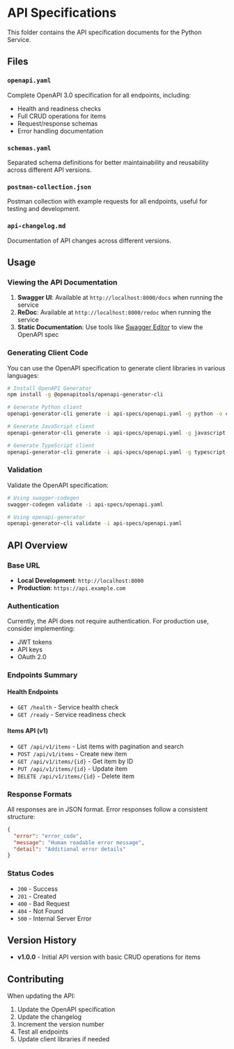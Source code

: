 # API Specifications

This folder contains the API specification documents for the Python Service.

## Files

### `openapi.yaml`
Complete OpenAPI 3.0 specification for all endpoints, including:
- Health and readiness checks
- Full CRUD operations for items
- Request/response schemas
- Error handling documentation

### `schemas.yaml`
Separated schema definitions for better maintainability and reusability across different API versions.

### `postman-collection.json`
Postman collection with example requests for all endpoints, useful for testing and development.

### `api-changelog.md`
Documentation of API changes across different versions.

## Usage

### Viewing the API Documentation
1. **Swagger UI**: Available at `http://localhost:8000/docs` when running the service
2. **ReDoc**: Available at `http://localhost:8000/redoc` when running the service
3. **Static Documentation**: Use tools like [Swagger Editor](https://editor.swagger.io/) to view the OpenAPI spec

### Generating Client Code
You can use the OpenAPI specification to generate client libraries in various languages:

```bash
# Install OpenAPI Generator
npm install -g @openapitools/openapi-generator-cli

# Generate Python client
openapi-generator-cli generate -i api-specs/openapi.yaml -g python -o clients/python

# Generate JavaScript client
openapi-generator-cli generate -i api-specs/openapi.yaml -g javascript -o clients/javascript

# Generate TypeScript client
openapi-generator-cli generate -i api-specs/openapi.yaml -g typescript-fetch -o clients/typescript
```

### Validation
Validate the OpenAPI specification:

```bash
# Using swagger-codegen
swagger-codegen validate -i api-specs/openapi.yaml

# Using openapi-generator
openapi-generator-cli validate -i api-specs/openapi.yaml
```

## API Overview

### Base URL
- **Local Development**: `http://localhost:8000`
- **Production**: `https://api.example.com`

### Authentication
Currently, the API does not require authentication. For production use, consider implementing:
- JWT tokens
- API keys
- OAuth 2.0

### Endpoints Summary

#### Health Endpoints
- `GET /health` - Service health check
- `GET /ready` - Service readiness check

#### Items API (v1)
- `GET /api/v1/items` - List items with pagination and search
- `POST /api/v1/items` - Create new item
- `GET /api/v1/items/{id}` - Get item by ID
- `PUT /api/v1/items/{id}` - Update item
- `DELETE /api/v1/items/{id}` - Delete item

### Response Formats
All responses are in JSON format. Error responses follow a consistent structure:

```json
{
  "error": "error_code",
  "message": "Human readable error message",
  "detail": "Additional error details"
}
```

### Status Codes
- `200` - Success
- `201` - Created
- `400` - Bad Request
- `404` - Not Found
- `500` - Internal Server Error

## Version History
- **v1.0.0** - Initial API version with basic CRUD operations for items

## Contributing
When updating the API:
1. Update the OpenAPI specification
2. Update the changelog
3. Increment the version number
4. Test all endpoints
5. Update client libraries if needed
